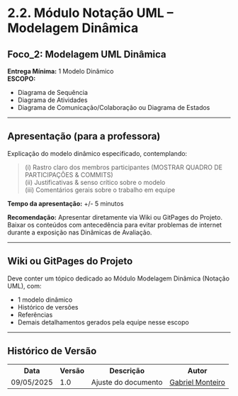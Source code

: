 # 2.2. Módulo Notação UML – Modelagem Dinâmica

## Foco_2: Modelagem UML Dinâmica

**Entrega Mínima:** 1 Modelo Dinâmico  
**ESCOPO:**  
- Diagrama de Sequência  
- Diagrama de Atividades  
- Diagrama de Comunicação/Colaboração ou Diagrama de Estados

---

## Apresentação (para a professora)

Explicação do modelo dinâmico especificado, contemplando:  
> (i) Rastro claro dos membros participantes (MOSTRAR QUADRO DE PARTICIPAÇÕES & COMMITS)  
> (ii) Justificativas & senso crítico sobre o modelo  
> (iii) Comentários gerais sobre o trabalho em equipe  

**Tempo da apresentação:** +/- 5 minutos

**Recomendação:** Apresentar diretamente via Wiki ou GitPages do Projeto. Baixar os conteúdos com antecedência para evitar problemas de internet durante a exposição nas Dinâmicas de Avaliação.

---

## Wiki ou GitPages do Projeto

Deve conter um tópico dedicado ao Módulo Modelagem Dinâmica (Notação UML), com:  
- 1 modelo dinâmico  
- Histórico de versões  
- Referências  
- Demais detalhamentos gerados pela equipe nesse escopo

---

## Histórico de Versão

<div align="center">
    <table>
        <tr>
            <th>Data</th>
            <th>Versão</th>
            <th>Descrição</th>
            <th>Autor</th>
        </tr>
        <tr>
            <td>09/05/2025</td>
            <td>1.0</td>
            <td>Ajuste do documento</td>
            <td><a href="https://github.com/GabrielSMonteiro">Gabriel Monteiro</a></td>
        </tr>
    </table>
</div>